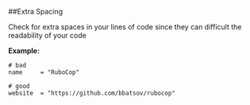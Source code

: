 ##Extra Spacing

Check for extra spaces in your lines of code since they can difficult the readability of
your code

**Example:**

```
# bad
name     = "RuboCop"

# good
website  = "https://github.com/bbatsov/rubocop"
```